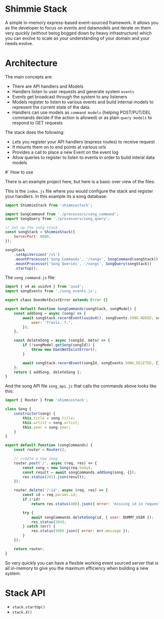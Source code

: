 # Shimmie Stack

A simple in-memory express-based event-sourced framework. It allows you as the
developer to focus on events and datamodels and iterate on them very quickly (without
being bogged down by heavy infrastructure) which you can evolve to scale as your understanding
of your domain and your needs evolve.

# Architecture

The main concepts are:

-   There are API handlers and Models
-   Handlers listen to user requests and generate system `events`
-   Events get broadcast through the system to any listeners
-   Models register to listen to various events and build internal models to represent the current state of the data.
-   Handlers can use models as `command models` (helping POST/PUT/DEL commands decide if the action is allowed) or as plain `query models` to respond to GET requests

The stack does the following:

-   Lets you register your API handlers (express routes) to receive request
-   It mounts them on to end points at various urls
-   Provides a call to place a new Event on the event log
-   Allow queries to register to listen to events in order to build interal data models

#` How to use

There is an example project here, but here is a basic over view of the files:

This is the `index.js` file where you would configure the stack and register your handlers. In this example its a song database:

```javascript
import ShimmieStack from 'shimmiestack';

import SongCommand from './processors/song_command';
import SongQuery from './processors/song_query';

// Set up the song stack
const songStack = ShimmieStack({
    ServerPort: 8080,
});

songStack
    .setApiVersion('/v1')
    .mountProcessor('Song Commands', '/songs', SongCommand(songStack))
    .mountProcessor('Song Queries', '/songs', SongQuery(songStack))
    .startup();
```

The `song_command.js` file:

```javascript
import { v4 as uuidv4 } from 'uuid';
import songEvents from './song_events.js';

export class DoesNotExistError extends Error {}

export default function SongCommands(songStack, songModel) {
    const addSong = async (song) => {
        await songStack.recordEvent(uuidv4(), songEvents.SONG_ADDED, song, {
            user: 'Travis. T.',
        });
    };

    const deleteSong = async (songId, meta) => {
        if (!songModel.getSong(songId)) {
            throw new DoesNotExistError();
        }

        await songStack.recordEvent(songId, songEvents.SONG_DELETED, {}, meta);
    };
    return { addSong, deleteSong };
}
```

And the song API file `song_api.js` that calls the commands above looks like this:

```javascript
import { Router } from 'shimmiestack';

class Song {
    constructor(song) {
        this.title = song.title;
        this.artist = song.artist;
        this.year = song.year;
    }
}

export default function (songCommands) {
    const router = Router();

    // create a new song
    router.post('/', async (req, res) => {
        const song = new Song(req.body);
        const result = await songCommands.addSong(song, {});
        res.status(201).json(result);
    });

    router.delete('/:id', async (req, res) => {
        const id = req.params.id;
        if (!id)
            return res.status(400).json({ error: 'missing id in request' });

        try {
            await songCommands.deleteSong(id, { user: DUMMY_USER });
            res.status(204);
        } catch (err) {
            res.status(500).json({ error: err.message });
        }
    });

    return router;
}
```

So very quickly you can have a flexible working event sourced server that is all in-memory to give you the maximum efficiency when building a new system.

# Stack API

-   `stack.startUp()`
-   `stack.X()`
